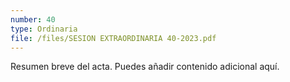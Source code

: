 ```yaml
---
number: 40
type: Ordinaria
file: /files/SESION EXTRAORDINARIA 40-2023.pdf
---
```


Resumen breve del acta. Puedes añadir contenido adicional aquí.

